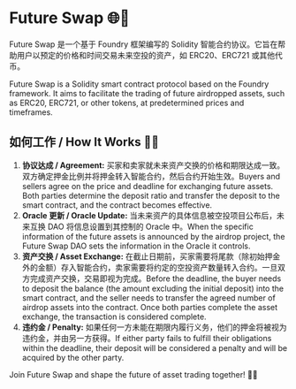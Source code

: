 # Future Swap 🌐🚀

Future Swap 是一个基于 Foundry 框架编写的 Solidity 智能合约协议。它旨在帮助用户以预定的价格和时间交易未来空投的资产，如 ERC20、ERC721 或其他代币。

Future Swap is a Solidity smart contract protocol based on the Foundry framework. It aims to facilitate the trading of future airdropped assets, such as ERC20, ERC721, or other tokens, at predetermined prices and timeframes.

## 如何工作 / How It Works 🔧🧩

1. **协议达成 / Agreement:** 买家和卖家就未来资产交换的价格和期限达成一致。双方确定押金比例并将押金转入智能合约，然后合约开始生效。Buyers and sellers agree on the price and deadline for exchanging future assets. Both parties determine the deposit ratio and transfer the deposit to the smart contract, and the contract becomes effective.
2. **Oracle 更新 / Oracle Update:** 当未来资产的具体信息被空投项目公布后，未来互换 DAO 将信息设置到其控制的 Oracle 中。When the specific information of the future assets is announced by the airdrop project, the Future Swap DAO sets the information in the Oracle it controls.
3. **资产交换 / Asset Exchange:** 在截止日期前，买家需要将尾款（除初始押金外的金额）存入智能合约，卖家需要将约定的空投资产数量转入合约。一旦双方完成资产交换，交易即视为完成。Before the deadline, the buyer needs to deposit the balance (the amount excluding the initial deposit) into the smart contract, and the seller needs to transfer the agreed number of airdrop assets into the contract. Once both parties complete the asset exchange, the transaction is considered complete.
4. **违约金 / Penalty:** 如果任何一方未能在期限内履行义务，他们的押金将被视为违约金，并由另一方获得。If either party fails to fulfill their obligations within the deadline, their deposit will be considered a penalty and will be acquired by the other party.

Join Future Swap and shape the future of asset trading together! 🤝🔮

